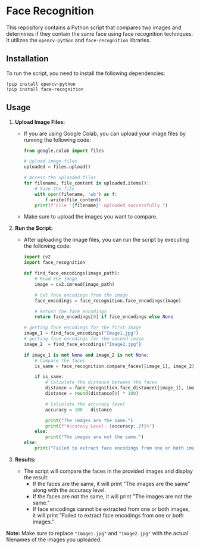 # Face Recognition

This repository contains a Python script that compares two images and determines if they contain the same face using face recognition techniques. It utilizes the `opencv-python` and `face-recognition` libraries.

## Installation

To run the script, you need to install the following dependencies:

```shell
!pip install opencv-python
!pip install face-recognition
```
## Usage

1. **Upload Image Files:**

   - If you are using Google Colab, you can upload your image files by running the following code:

     ```python
     from google.colab import files

     # Upload image files
     uploaded = files.upload()

     # Access the uploaded files
     for filename, file_content in uploaded.items():
         # Save the file
         with open(filename, 'wb') as f:
             f.write(file_content)
         print(f"File '{filename}' uploaded successfully.")
     ```

   - Make sure to upload the images you want to compare.

2. **Run the Script:**

   - After uploading the image files, you can run the script by executing the following code:

     ```python
     import cv2
     import face_recognition

     def find_face_encodings(image_path):
         # Read the image
         image = cv2.imread(image_path)

         # Get face encodings from the image
         face_encodings = face_recognition.face_encodings(image)

         # Return the face encodings
         return face_encodings[0] if face_encodings else None

     # getting face encodings for the first image
     image_1 = find_face_encodings("Image1.jpg")
     # getting face encodings for the second image
     image_2  = find_face_encodings("Image2.jpg")

     if image_1 is not None and image_2 is not None:
         # Compare the faces
         is_same = face_recognition.compare_faces([image_1], image_2)[0]

         if is_same:
             # Calculate the distance between the faces
             distance = face_recognition.face_distance([image_1], image_2)
             distance = round(distance[0] * 100)

             # Calculate the accuracy level
             accuracy = 100 - distance

             print("The images are the same.")
             print(f"Accuracy Level: {accuracy:.2f}%")
         else:
             print("The images are not the same.")
     else:
         print("Failed to extract face encodings from one or both images.")
     ```

3. **Results:**

   - The script will compare the faces in the provided images and display the result:
     - If the faces are the same, it will print "The images are the same" along with the accuracy level.
     - If the faces are not the same, it will print "The images are not the same."
     - If face encodings cannot be extracted from one or both images, it will print "Failed to extract face encodings from one or both images."

**Note:** Make sure to replace `"Image1.jpg"` and `"Image2.jpg"` with the actual filenames of the images you uploaded.
